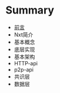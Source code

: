 # Summary

* [前言](README.md)
* Nxt简介
* 基本概念
* 底层实现
* 基本架构
 * HTTP-api
 * p2p-api
 * 共识层
 * 数据层    



